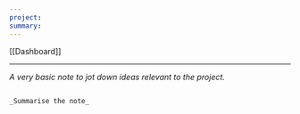 ```yaml
---
project: 
summary:
---
```


[[Dashboard]]

--- 

_A very basic note to jot down ideas relevant to the project._


```ad-summary

_Summarise the note_

```
